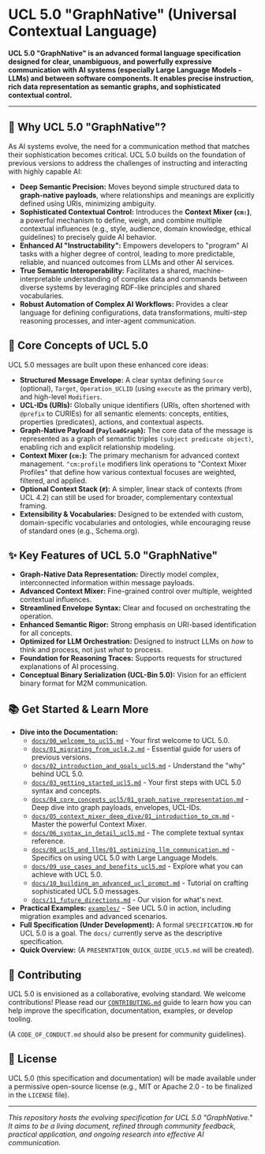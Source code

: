 # UCL 5.0 "GraphNative" (Universal Contextual Language)

**UCL 5.0 "GraphNative" is an advanced formal language specification designed for clear, unambiguous, and powerfully expressive communication with AI systems (especially Large Language Models - LLMs) and between software components. It enables precise instruction, rich data representation as semantic graphs, and sophisticated contextual control.**

---

## 🌟 Why UCL 5.0 "GraphNative"?

As AI systems evolve, the need for a communication method that matches their sophistication becomes critical. UCL 5.0 builds on the foundation of previous versions to address the challenges of instructing and interacting with highly capable AI:

*   **Deep Semantic Precision:** Moves beyond simple structured data to **graph-native payloads**, where relationships and meanings are explicitly defined using URIs, minimizing ambiguity.
*   **Sophisticated Contextual Control:** Introduces the **Context Mixer (`cm:`)**, a powerful mechanism to define, weigh, and combine multiple contextual influences (e.g., style, audience, domain knowledge, ethical guidelines) to precisely guide AI behavior.
*   **Enhanced AI "Instructability":** Empowers developers to "program" AI tasks with a higher degree of control, leading to more predictable, reliable, and nuanced outcomes from LLMs and other AI services.
*   **True Semantic Interoperability:** Facilitates a shared, machine-interpretable understanding of complex data and commands between diverse systems by leveraging RDF-like principles and shared vocabularies.
*   **Robust Automation of Complex AI Workflows:** Provides a clear language for defining configurations, data transformations, multi-step reasoning processes, and inter-agent communication.

## 🚀 Core Concepts of UCL 5.0

UCL 5.0 messages are built upon these enhanced core ideas:

*   **Structured Message Envelope:** A clear syntax defining `Source` (optional), `Target`, `Operation_UCLID` (using `execute` as the primary verb), and high-level `Modifiers`.
*   **UCL-IDs (URIs):** Globally unique identifiers (URIs, often shortened with `@prefix` to CURIEs) for all semantic elements: concepts, entities, properties (predicates), actions, and contextual aspects.
*   **Graph-Native Payload (`PayloadGraph`):** The core data of the message is represented as a graph of semantic triples `(subject predicate object)`, enabling rich and explicit relationship modeling.
*   **Context Mixer (`cm:`):** The primary mechanism for advanced context management. `^cm:profile` modifiers link operations to "Context Mixer Profiles" that define how various contextual focuses are weighted, filtered, and applied.
*   **Optional Context Stack (`#`):** A simpler, linear stack of contexts (from UCL 4.2) can still be used for broader, complementary contextual framing.
*   **Extensibility & Vocabularies:** Designed to be extended with custom, domain-specific vocabularies and ontologies, while encouraging reuse of standard ones (e.g., Schema.org).

## ✨ Key Features of UCL 5.0 "GraphNative"

*   **Graph-Native Data Representation:** Directly model complex, interconnected information within message payloads.
*   **Advanced Context Mixer:** Fine-grained control over multiple, weighted contextual influences.
*   **Streamlined Envelope Syntax:** Clear and focused on orchestrating the operation.
*   **Enhanced Semantic Rigor:** Strong emphasis on URI-based identification for all concepts.
*   **Optimized for LLM Orchestration:** Designed to instruct LLMs on *how* to think and process, not just *what* to process.
*   **Foundation for Reasoning Traces:** Supports requests for structured explanations of AI processing.
*   **Conceptual Binary Serialization (UCL-Bin 5.0):** Vision for an efficient binary format for M2M communication.

## 📚 Get Started & Learn More

*   **Dive into the Documentation:**
    *   [`docs/00_welcome_to_ucl5.md`](docs/00_welcome_to_ucl5.md) - Your first welcome to UCL 5.0.
    *   [`docs/01_migrating_from_ucl4.2.md`](docs/01_migrating_from_ucl4.2.md) - Essential guide for users of previous versions.
    *   [`docs/02_introduction_and_goals_ucl5.md`](docs/02_introduction_and_goals_ucl5.md) - Understand the "why" behind UCL 5.0.
    *   [`docs/03_getting_started_ucl5.md`](docs/03_getting_started_ucl5.md) - Your first steps with UCL 5.0 syntax and concepts.
    *   [`docs/04_core_concepts_ucl5/01_graph_native_representation.md`](docs/04_core_concepts_ucl5/01_graph_native_representation.md) - Deep dive into graph payloads, envelopes, UCL-IDs.
    *   [`docs/05_context_mixer_deep_dive/01_introduction_to_cm.md`](docs/05_context_mixer_deep_dive/01_introduction_to_cm.md) - Master the powerful Context Mixer.
    *   [`docs/06_syntax_in_detail_ucl5.md`](docs/06_syntax_in_detail_ucl5.md) - The complete textual syntax reference.
    *   [`docs/08_ucl5_and_llms/01_optimizing_llm_communication.md`](docs/08_ucl5_and_llms/01_optimizing_llm_communication.md) - Specifics on using UCL 5.0 with Large Language Models.
    *   [`docs/09_use_cases_and_benefits_ucl5.md`](docs/09_use_cases_and_benefits_ucl5.md) - Explore what you can achieve with UCL 5.0.
    *   [`docs/10_building_an_advanced_ucl_prompt.md`](docs/10_building_an_advanced_ucl_prompt.md) - Tutorial on crafting sophisticated UCL 5.0 messages.
    *   [`docs/11_future_directions.md`](docs/11_future_directions.md) - Our vision for what's next.
*   **Practical Examples:** [`examples/`](examples/) - See UCL 5.0 in action, including migration examples and advanced scenarios.
*   **Full Specification (Under Development):** A formal `SPECIFICATION.MD` for UCL 5.0 is a goal. The `docs/` currently serve as the descriptive specification.
*   **Quick Overview:** (A `PRESENTATION_QUICK_GUIDE_UCL5.md` will be created).

## 🤝 Contributing

UCL 5.0 is envisioned as a collaborative, evolving standard. We welcome contributions! Please read our [`CONTRIBUTING.md`](CONTRIBUTING.md) guide to learn how you can help improve the specification, documentation, examples, or develop tooling.

(A `CODE_OF_CONDUCT.md` should also be present for community guidelines).

## 📝 License

UCL 5.0 (this specification and documentation) will be made available under a permissive open-source license (e.g., MIT or Apache 2.0 - to be finalized in the `LICENSE` file).

---

*This repository hosts the evolving specification for UCL 5.0 "GraphNative." It aims to be a living document, refined through community feedback, practical application, and ongoing research into effective AI communication.*